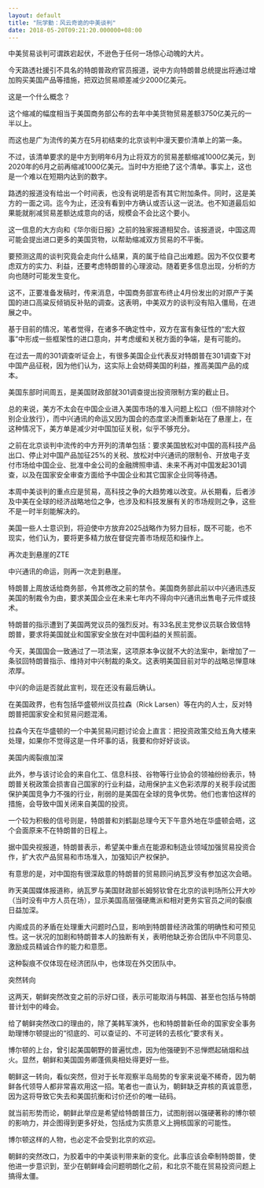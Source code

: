 ```yaml
---
layout: default
title: "阮学勤：风云奇诡的中美谈判"
date: 2018-05-20T09:21:20.000000+08:00
---
```


中美贸易谈判可谓跌宕起伏，不逊色于任何一场惊心动魄的大片。

今天路透社援引不具名的特朗普政府官员报道，说中方向特朗普总统提出将通过增加购买美国产品等措施，把双边贸易顺差减少2000亿美元。

这是一个什么概念？

这个缩减的幅度相当于美国商务部公布的去年中美货物贸易差额3750亿美元的一半以上。

而这也是广为流传的美方在5月初结束的北京谈判中漫天要价清单上的第一条。

不过，该清单要求的是中方到明年6月为止将双方的贸易差额缩减1000亿美元，到2020年的6月之前再缩减1000亿美元。当时中方拒绝了这个清单。事实上，这也是一个难以在短期内达到的数字。

路透的报道没有给出一个时间表，也没有说明是否有其它附加条件。同时，这是美方的一面之词。迄今为止，还没有看到中方确认或否认这一说法。也不知道最后如果能就削减贸易差额达成意向的话，规模会不会比这个要小。

这一信息的大方向和《华尔街日报》之前的独家报道相契合。该报道说，中国这周可能会提出进口更多的美国货物，以帮助缩减双方贸易的不平衡。

要预测这周的谈判究竟会走向什么结果，真的属于给自己出难题。因为不仅仅要考虑双方的实力、利益，还要考虑特朗普的心理波动。随着更多信息出现，分析的方向也随时可能发生变化。

这不，正要准备发稿时，传来消息，中国商务部宣布终止4月份发出的对原产于美国的进口高粱反倾销反补贴的调查。这表明，中美双方的谈判没有陷入僵局，在进展之中。

基于目前的情况，笔者觉得，在诸多不确定性中，双方在富有象征性的“宏大叙事”中形成一些框架性的进口意向，并考虑缓和关税方面的争端，是有可能的。

在过去一周的301调查听证会上，有很多美国企业代表反对特朗普在301调查下对中国产品征税，因为他们认为，这实际上会妨碍美国的利益，推高美国产品的成本。

美国东部时间周五，是美国财政部就301调查提出投资限制方案的截止日。

总的来说，美方不太会在中国企业进入美国市场的准入问题上松口（但不排除对个别企业放行），而中兴通讯的命运又因为国会的态度坚决而重新站在了悬崖上，在这种情况下，美方单是减少对中国加征关税，似乎不够充分。

之前在北京谈判中流传的中方开列的清单包括：要求美国放松对中国的高科技产品出口、停止对中国产品加征25%的关税、放松对中兴通讯的限制令、开放电子支付市场给中国企业、批准中金公司的金融牌照申请、未来不再对中国发起301调查，以及在国家安全审查方面给予中国企业和其它国家企业同等待遇。

本周中美谈判的重点应是贸易，高科技之争的大趋势难以改变。从长期看，后者涉及中美在全球的经济战略地位之争，也涉及和科技发展有关的市场规则之争，这些不是一时半刻能解决的。

美国一些人士意识到，将迫使中方放弃2025战略作为努力目标，既不可能，也不现实，他们认为，要将更多精力放在督促完善市场规范和操作上。

再次走到悬崖的ZTE

中兴通讯的命运，则再一次走到悬崖。

特朗普上周放话给商务部，令其修改之前的禁令。美国商务部此前以中兴通讯违反美国的制裁令为由，要求美国企业在未来七年内不得向中兴通讯出售电子元件或技术。

特朗普的指示遭到了美国两党议员的强烈反对。有33名民主党参议员联合致信特朗普，要求将美国就业和国家安全放在对中国利益的关照前面。

今天，美国国会一致通过了一项法案，这项原本争议就不大的法案中，新增加了一条驳回特朗普指示、维持对中兴制裁的条文。这表明美国目前对华的战略忌惮意味浓厚。

中兴的命运是否就此宣判，现在还没有最后确认。

在美国政界，也有包括华盛顿州议员拉森（Rick Larsen）等在内的人士，反对特朗普把国家安全和贸易问题混淆。

拉森今天在华盛顿的一个中美贸易问题讨论会上直言：把投资政策交给五角大楼来处理，如果你不觉得这是一件坏事的话，我要和你好好谈谈。

美国内阁裂痕加深

此外，参与该讨论会的来自化工、信息科技、谷物等行业协会的领袖纷纷表示，特朗普关税政策会损害自己国家的行业利益，动用保护主义色彩浓厚的关税手段试图保护美国竞争力不强的行业，削弱的是美国在全球的竞争优势。他们也害怕这样的措施，会导致中国关闭来自美国的投资。

一个较为积极的信号则是，特朗普和刘鹤副总理今天下午意外地在华盛顿会晤，这个会面原来不在特朗普的日程上。

据中国央视报道，特朗普表示，希望美中重点在能源和制造业领域加强贸易投资合作，扩大农产品贸易和市场准入，加强知识产权保护。

有意思的是，对中国抱有很深敌意的特朗普的贸易顾问纳瓦罗没有参加这次会晤。

昨天美国媒体报道称，纳瓦罗与美国财政部长姆努钦曾在北京的谈判场所公开大吵（当时没有中方人员在场），显示美国高层强硬鹰派和相对更务实官员之间的裂痕日益加深。

内阁成员的矛盾在处理重大问题时凸显，影响到特朗普经济政策的明确性和可预见性。这一状况的加剧和特朗普本人的独断有关，表明他缺乏弥合团队中不同意见、激励成员精诚合作的能力和意愿。

这种裂痕不仅体现在经济团队中，也体现在外交团队中。

突然转向

这两天，朝鲜突然改变之前的示好口径，表示可能取消与韩国、甚至也包括与特朗普计划中的峰会。

给了朝鲜突然改口的理由的，除了美韩军演外，也和特朗普新任命的国家安全事务助理博尔顿提出的“彻底的、可以查证的、不可逆转的去核化”要求有关。

博尔顿的上台，曾引起美国朝野的普遍忧虑，因为他强硬到不忌惮燃起硝烟和战火。显然，朝鲜和美国国务卿蓬佩奥相处得更好一些。

朝鲜这一转向，看似突然，但对于长年观察半岛局势的专家来说毫不稀奇，因为朝鲜各代领导人都非常喜欢用这一招。笔者也一直认为，朝鲜缺乏弃核的真诚意愿，因为这将导致它失去和美国抗衡和讨价还价的唯一砝码。

就当前形势而论，朝鲜此举应是希望给特朗普压力，试图削弱以强硬著称的博尔顿的影响力，并企图得到更多好处，包括成为实质意义上拥核国家的可能性。

博尔顿这样的人物，也必定不会受到北京的欢迎。

朝鲜的突然改口，为胶着中的中美谈判带来新的变化。此事应该会牵制特朗普，使他进一步意识到，至少在朝鲜峰会问题明朗化之前，和北京不能在贸易投资问题上搞得太僵。

